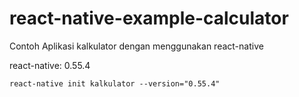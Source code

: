 # react-native-example-calculator
Contoh Aplikasi kalkulator dengan menggunakan react-native 

react-native: 0.55.4

```
react-native init kalkulator --version="0.55.4"
```
